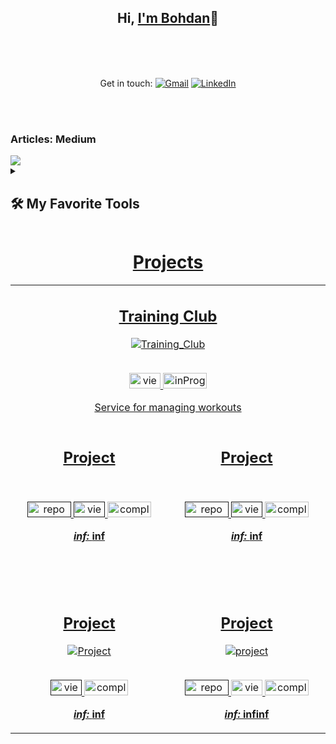 <h2 align="center">Hi, <a href="https://github.com/Petrovych9" 
  title="Profile">I'm Bohdan</a>👋</h2>
<br>
<p align="center">

 <br>
 <br>
  Get in touch:
        <a href="#"><img alt="Gmail" src="![Gmail](https://img.shields.io/badge/Gmail-D14836?style=for-the-badge&logo=gmail&logoColor=white)"></a>
        <a href="#"><img alt="LinkedIn" src="linkedin.com/in/bohdan-petrovych9"></a>
</p>
 <br>
 <br>
<div align="left"> 
    <h3 align="left">Articles: Medium</h3>
    <a href="https://medium.com/@bohdan-petrovych9">
    <img src="images/medium_logo.png" />
    </a>
</div> 



<details> 
  <summary><h2>🛠️ My Favorite Tools</h2></summary>
  <!-- Some badges are from https://github.com/Ileriayo/markdown-badges -->

  <h3>👨‍💻 Programming and Markup Languages</h3>

  <p>
      <a href="https://github.com/search?q=user%3ADenverCoder1+language%3Ahtml"><img alt="HTML" src="https://img.shields.io/badge/HTML-E34F26.svg?logo=html5&logoColor=white"></a>
      <a href="https://github.com/search?q=user%3ADenverCoder1+language%3Amarkdown"><img alt="Markdown" src="https://img.shields.io/badge/Markdown-000000.svg?logo=markdown&logoColor=white"></a>
      <a href="https://github.com/search?q=user%3ADenverCoder1+language%3Apython"><img alt="Python" src="https://img.shields.io/badge/Python-14354C.svg?logo=python&logoColor=white"></a>
      <a href="https://github.com/search?q=user%3ADenverCoder1+language%3Asql"><img alt="SQL" src="https://custom-icon-badges.demolab.com/badge/SQL-025E8C.svg?logo=database&logoColor=white"></a>
  </p>

  <h3>🧰 Frameworks and Libraries</h3>

  <p>
      <a href="#"><img alt="Flask" src="https://img.shields.io/badge/Flask-000000.svg?logo=flask&logoColor=white"></a>
      <a href="#"><img alt="NumPy" src="https://img.shields.io/badge/Numpy-013243.svg?logo=numpy&logoColor=white"></a>
      <a href="#"><img alt="Pandas" src="https://img.shields.io/badge/Pandas-150458.svg?logo=pandas&logoColor=white"></a>
    <a href="#"><img alt="Matplotlib" src="![Matplotlib](https://img.shields.io/badge/Matplotlib-%23ffffff.svg?style=for-the-badge&logo=Matplotlib&logoColor=black)"></a>
  </p>

  <h3>🗄️ Databases and Cloud Hosting</h3>

  <p>
     <!-- <a href="#"><img alt="GitHub Pages" src="https://img.shields.io/badge/GitHub%20Pages-327FC7.svg?logo=github&logoColor=white"></a>
       <!-- <a href="#"><img alt="Heroku" src="https://img.shields.io/badge/Heroku-430098.svg?logo=heroku&logoColor=white"></a>-->
      <a href="#"><img alt="MongoDB" src ="https://img.shields.io/badge/MongoDB-4ea94b.svg?logo=mongodb&logoColor=white"></a>
      <a href="#"><img alt="MySQL" src="https://img.shields.io/badge/MySQL-00f.svg?logo=mysql&logoColor=white"></a>
      <a href="#"><img alt="SQLite" src ="https://img.shields.io/badge/SQLite-07405e.svg?logo=sqlite&logoColor=white"></a>
  </p>

  <h3>💻 Software and Tools</h3>

  <p>
      <a href="#"><img alt="Git" src="https://img.shields.io/badge/Git-F05033.svg?logo=git&logoColor=white"></a>
      <a href="#"><img alt="Google Sheets" src="https://img.shields.io/badge/Sheets-34A853.svg?logo=google%20sheets&logoColor=white"></a>
      <a href="#"><img alt="Notion" src="https://img.shields.io/badge/Notion-010101.svg?logo=notion&logoColor=white"></a>
      <a href="#"><img alt="Figma" src="[https://img.shields.io/badge/Notion-010101.svg?logo=notion&logoColor=white](https://img.shields.io/badge/figma-%23F24E1E.svg?style=for-the-badge&logo=figma&logoColor=white)"></a>
      <a href="#"><img alt="PyCharm" src="![PyCharm](https://img.shields.io/badge/pycharm-143?style=for-the-badge&logo=pycharm&logoColor=black&color=black&labelColor=green"></a>
      <a href="#"><img alt="Fedora" src="[Fedora](https://img.shields.io/badge/Fedora-294172?style=for-the-badge&logo=fedora&logoColor=white"></a>
      <a href="#"><img alt="Swagger" src="![Swagger](https://img.shields.io/badge/-Swagger-%23Clojure?style=for-the-badge&logo=swagger&logoColor=white)"></a>
       <a href="#"><img alt="Slack"</a>
  </p>
</details>


<h1 align="center">Projects</h1>

<table>
<tr>
        <td width='50%'>
      <h2 align='center'>Training Club</h2>
      <div align='center'>  
        <a href="https://trainingclub.team/" alt="Training Club">
          <img  src='images/trainingClub.png' alt='Training_Club'/>
        </a>
        <br>
        <br>
        <p>
          <a href='https://trainingclub.team/'>
            <img width='50' height='25' src="images/view.png" alt='view'/>
          </a>
            <img width='70' height='25' src="images/inProgress.png" alt='inProgress'/>
        </p>
        <p>Service for managing workouts</p>
      </div>
    </td>

</tr>
<tr style="display: flex;">
    <td  width='50%'>
      <h2 align='center'>Project</h2>
      <div align='center'>  
        <a href="">
          <img   src=''/>
        </a>
        <br>
        <br>
        <p>
          <a href="" alt="Project">
           <img width='70' height='25' src="images/repo.png" alt='repo'/>
          </a>
          <a href='' alt="Project">
            <img width='50' height='25'  src="images/view.png" alt='view'/>
          </a>
           <img width='70' height='25' src="images/completed.png" alt='completed'/>
        </p>
        <p><strong><i>inf: </i>inf</strong></p>
      </div>
        <br>
        <br>
        <br>  
    </td>
    <td  width='50%'>
      <h2 align='center'>Project</h2>
      <div align='center'>  
        <a href="">
          <img   src=''/>
        </a>
        <br>
        <br>
        <p>
          <a href="" alt="Project">
           <img width='70' height='25' src="images/repo.png" alt='repo'/>
          </a>
          <a href='' alt="Project">
            <img width='50' height='25'  src="images/view.png" alt='view'/>
          </a>
           <img width='70' height='25' src="images/completed.png" alt='completed'/>
        </p>
        <p><strong><i>inf: </i>inf</strong></p>
      </div>
        <br>
        <br>
        <br>  
    </td>
  </tr>
  <tr style="display: flex;">
   <td  width='50%'>
      <h2 align='center'>Project</h2>
      <div align='center'>  
        <a href="">
          <img   src='' alt='Project'/>
        </a>
        <br>
        <br>
        <p>
          <a href='' alt="Project">
            <img width='50' height='25'  src="images/view.png" alt='view'/>
          </a>
            <img width='70' height='25' src="images/completed.png" alt='completed'/>
        </p>
        <p><strong><i>inf: </i>inf </strong></p>
      </div>
    </td>
    <td  width='50%'>
      <h2 align='center'>Project</h2>
      <div align='center'>
        <a href="">
          <img   src='' alt='project'/>
        </a>
        <br>
        <br>
        <p>
          <a href="" alt="project">
           <img width='70' height='25' src="images/repo.png" alt='repo'/>
          </a>
          <a href='https://swipi.midstem.net/' alt="Swipi">
            <img width='50' height='25'  src="images/view.png" alt='view'/>
          </a>
            <img width='70' height='25' src="images/completed.png" alt='completed'/>
        </p>
        <p><strong><i>inf: </i>infinf</strong></p>
      </div>
    </td>

  </tr>
</table>
